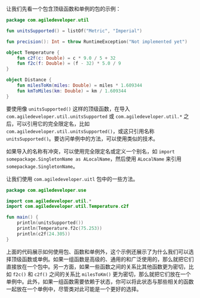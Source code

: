 让我们先看一个包含顶级函数和单例的包的示例：

```kotlin
package com.agiledeveloper.util

fun unitsSupported() = listOf("Metric", "Imperial")

fun precision(): Int = throw RuntimeException("Not implemented yet")

object Temperature {
	fun c2f(c: Double) = c * 9.0 / 5 + 32
	fun f2c(f: Double) = (f - 32) * 5.0 / 9
}

object Distance {
	fun milesToKm(miles: Double) = miles * 1.609344
	fun kmToMiles(km: Double) = km / 1.609344
}
```

要使用像 `unitsSupported()` 这样的顶级函数，在导入 `com.agiledeveloper.util.unitsSupported` 或 `com.agiledeveloper.util.*` 之后，可以引用它的完全限定名，比如 `com.agiledeveloper.util.unitsSupported()`，或这只引用名称 `unitsSupported()`。要访问单例中的方法，可以使用类似的技术。

如果导入的名称有冲突，可以使用完全限定名或定义一个别名，如 `import somepackage.SingletonName as ALocalName`，然后使用 `ALocalName` 来引用 `somepackage.SingletonName`。

让我们使用 `com.agiledeveloper.uitl` 包中的一些方法。

```kotlin
package com.agiledeveloper.use

import com.agiledeveloper.util.*
import com.agiledeveloper.util.Temperature.c2f

fun main() {
	println(unitsSupported())
	println(Temperature.f2c(75.253))
	println(c2f(24.305))
}
```

上面的代码展示如何使用包、函数和单例外，这个示例还展示了为什么我们可以选择顶级函数或单例。如果一组函数是高级的、通用的和广泛使用的，那么就把它们直接放在一个包中。另一方面，如果一些函数之间的关系比其他函数更为密切，比如 `f2c()` 和 `c2f()` 之间的关系比 `milesToKm()` 更为密切，那么就把它们放在一个单例中。此外，如果一组函数需要依赖于状态，你可以将此状态与那些相关的函数一起放在一个单例中，尽管类对此可能是一个更好的选择。